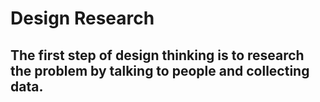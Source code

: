 # Design Research
## The first step of design thinking is to research the problem by talking to people and collecting data.


